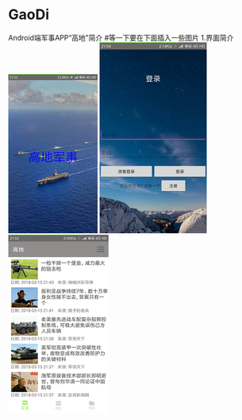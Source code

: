 # GaoDi
Android端军事APP“高地”简介
#等一下要在下面插入一些图片
1.界面简介
![image](https://github.com/stoneWangL/GaoDi/blob/master/picture/0.png)
![image](https://github.com/stoneWangL/GaoDi/blob/master/picture/1.png)
![image](https://github.com/stoneWangL/GaoDi/blob/master/picture/2.png)

